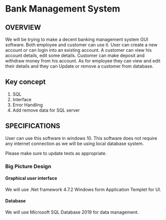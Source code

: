 # Bank Management System

## OVERVIEW

We will be trying to make a decent banking management system GUI software. Both 
employee and customer can use it. User can create a new account or can login into an 
existing account. A customer can view his account details, edit some details. Customer 
can make deposit and withdraw money from his account. As for employee they can 
view and edit their details and they can Update or remove a customer from database.


## Key concept

1. SQL
2. Interface
3. Error Handling
4. Add remove data for SQL server


## SPECIFICATIONS
User can use this software in windows 10. This software does not require any internet 
connection as we will be using local database system.

Please make sure to update tests as appropriate.

### Big Picture Design
#### Graphical user interface 
We will use .Net framework 4.7.2 Windows form Application Templet for UI. 
#### Database
We will use Microsoft SQL Database 2019 for data management.

